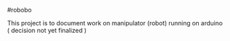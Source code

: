 #robobo

This project is to document work on manipulator (robot) running on arduino ( decision not yet finalized )
